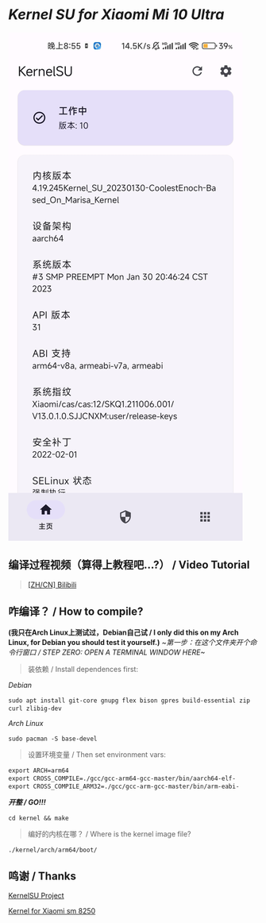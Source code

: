 # *Kernel SU for Xiaomi Mi 10 Ultra*

[![ksuManagerScreenshot](/res/ksuManagerScreenShot.jpg)](https://github.com/CoolestEnoch/kernel-su-xiaomi-cas)

## 编译过程视频（算得上教程吧...?） / Video Tutorial
> [[ZH/CN] Bilibili](https://www.bilibili.com/video/BV1u24y167KE)

## 咋编译？ / How to compile?
**(我只在Arch Linux上测试过，Debian自己试 / I only did this on my Arch Linux, for Debian you should test it yourself.)**
*~第一步：在这个文件夹开个命令行窗口 / STEP ZERO: OPEN A TERMINAL WINDOW HERE~*
> 装依赖 / Install dependences first:


*Debian*
```shell
sudo apt install git-core gnupg flex bison gpres build-essential zip curl zlibig-dev
```
*Arch Linux*
```shell
sudo pacman -S base-devel
```
> 设置环境变量 / Then set environment vars:
```shell
export ARCH=arm64
export CROSS_COMPILE=./gcc/gcc-arm64-gcc-master/bin/aarch64-elf-
export CROSS_COMPILE_ARM32=./gcc/gcc-arm-gcc-master/bin/arm-eabi-
```
***开整 / GO!!!***
```shell
cd kernel && make
```

> 编好的内核在哪？ / Where is the kernel image file?
```
./kernel/arch/arm64/boot/
```

## 鸣谢 / Thanks 
[KernelSU Project](https://github.com/tiann/KernelSU)

[Kernel for Xiaomi sm 8250](https://github.com/Laulan56/kernel_xiaomi_sm8250)
